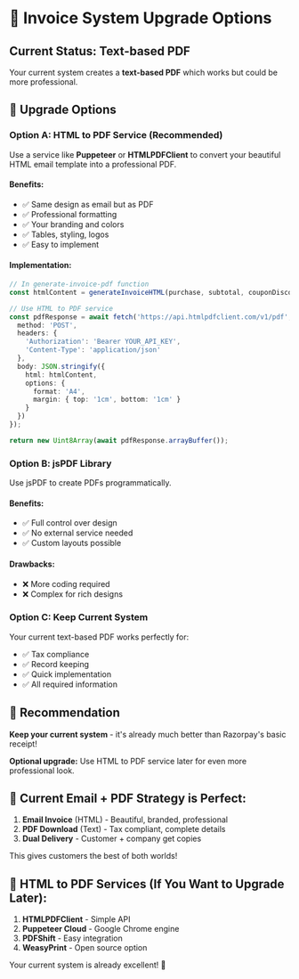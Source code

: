 # 📄 Invoice System Upgrade Options

## Current Status: Text-based PDF
Your current system creates a **text-based PDF** which works but could be more professional.

## 🚀 Upgrade Options

### **Option A: HTML to PDF Service (Recommended)**

Use a service like **Puppeteer** or **HTMLPDFClient** to convert your beautiful HTML email template into a professional PDF.

#### Benefits:
- ✅ Same design as email but as PDF
- ✅ Professional formatting
- ✅ Your branding and colors
- ✅ Tables, styling, logos
- ✅ Easy to implement

#### Implementation:
```typescript
// In generate-invoice-pdf function
const htmlContent = generateInvoiceHTML(purchase, subtotal, couponDiscount, gstAmount, total);

// Use HTML to PDF service
const pdfResponse = await fetch('https://api.htmlpdfclient.com/v1/pdf', {
  method: 'POST',
  headers: { 
    'Authorization': 'Bearer YOUR_API_KEY',
    'Content-Type': 'application/json' 
  },
  body: JSON.stringify({ 
    html: htmlContent,
    options: {
      format: 'A4',
      margin: { top: '1cm', bottom: '1cm' }
    }
  })
});

return new Uint8Array(await pdfResponse.arrayBuffer());
```

### **Option B: jsPDF Library**
Use jsPDF to create PDFs programmatically.

#### Benefits:
- ✅ Full control over design
- ✅ No external service needed
- ✅ Custom layouts possible

#### Drawbacks:
- ❌ More coding required
- ❌ Complex for rich designs

### **Option C: Keep Current System**
Your current text-based PDF works perfectly for:
- ✅ Tax compliance
- ✅ Record keeping
- ✅ Quick implementation
- ✅ All required information

## 🎯 **Recommendation**

**Keep your current system** - it's already much better than Razorpay's basic receipt!

**Optional upgrade:** Use HTML to PDF service later for even more professional look.

## 📧 **Current Email + PDF Strategy is Perfect:**

1. **Email Invoice** (HTML) - Beautiful, branded, professional
2. **PDF Download** (Text) - Tax compliant, complete details
3. **Dual Delivery** - Customer + company get copies

This gives customers the best of both worlds!

## 🔗 **HTML to PDF Services (If You Want to Upgrade Later):**

1. **HTMLPDFClient** - Simple API
2. **Puppeteer Cloud** - Google Chrome engine
3. **PDFShift** - Easy integration
4. **WeasyPrint** - Open source option

Your current system is already excellent! 🎉